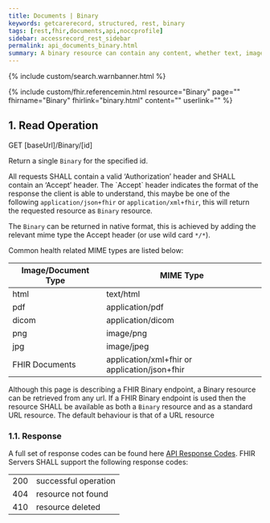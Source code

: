 ```yaml
---
title: Documents | Binary
keywords: getcarerecord, structured, rest, binary
tags: [rest,fhir,documents,api,noccprofile]
sidebar: accessrecord_rest_sidebar
permalink: api_documents_binary.html
summary: A binary resource can contain any content, whether text, image, pdf, zip archive, etc.
---
```

{% include custom/search.warnbanner.html %}

{% include custom/fhir.referencemin.html resource="Binary" page="" fhirname="Binary" fhirlink="binary.html" content="" userlink="" %}


## 1. Read Operation ##

<div markdown="span" class="alert alert-success" role="alert">
GET [baseUrl]/Binary/[id]</div>

<p>Return a single <code class="highlighter-rouge">Binary</code> for the specified id.</p>


<p>All requests SHALL contain a valid ‘Authorization’ header and SHALL contain an ‘Accept’ header. The `Accept` header indicates the format of the response the client is able to understand, this maybe be one of the following <code class="highlighter-rouge">application/json+fhir</code> or <code class="highlighter-rouge">application/xml+fhir</code>, this will return the requested resource as <code class="highlighter-rouge">Binary</code> resource.</p>

<p>The <code class="highlighter-rouge">Binary</code> can be returned in native format, this is achieved by adding the relevant mime type the Accept header (or use wild card <code class="highlighter-rouge">*/*</code>).</p>

Common health related MIME types are listed below:

<table>
  <thead>
    <tr>
       <th>Image/Document Type</th>
       <th>MIME Type</th>
    </tr>
  </thead>
  <tbody>
    <tr>
      <td>html</td>
      <td>text/html</td>
    </tr>
    <tr>
      <td>pdf</td>
      <td>application/pdf</td>
    </tr>
    <tr>
      <td>dicom</td>
      <td>application/dicom</td>
    </tr>
    <tr>
      <td>png</td>
      <td>image/png</td>
    </tr>
    <tr>
      <td>jpg</td>
      <td>image/jpeg</td>
    </tr>
    <tr>
      <td>FHIR Documents</td>
      <td>application/xml+fhir or application/json+fhir</td>
    </tr>
  <!--  <tr>
      <td>openEHR</td>
      <td>application/vnd.openehr+json</td>
    </tr> -->
  </tbody>
</table>

<p>Although this page is describing a FHIR Binary endpoint, a Binary resource can be retrieved from any url. If a FHIR Binary endpoint is used then the resource SHALL be available as both a <code class="highlighter-rouge">Binary</code> resource and as a standard URL resource. The default behaviour is that of a URL resource</p>

<h3 id="readresponse">1.1. Response</h3>

<p>A full set of response codes can be found here <a href="profiles_api_codes.html">API Response Codes</a>. FHIR Servers SHALL support the following response codes:</p>

<table>
  <tbody>
    <tr>
      <td>200</td>
      <td>successful operation</td>
    </tr>
    <tr>
      <td>404</td>
      <td>resource not found</td>
    </tr>
    <tr>
      <td>410</td>
      <td>resource deleted</td>
    </tr>
  </tbody>
</table>

